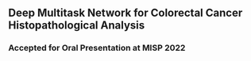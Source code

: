 ## Deep Multitask Network for Colorectal Cancer Histopathological Analysis

### Accepted for Oral Presentation at MISP 2022
